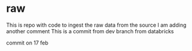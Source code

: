 # raw
This is repo with code to ingest the raw data from the source
I am adding another comment
This is a commit from dev branch from databricks


commit on 17 feb